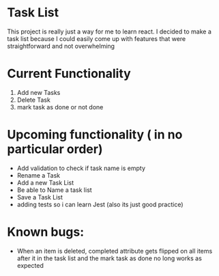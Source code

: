 # Task List

This project is really just a way for me to learn react. I decided to make a task list because I could easily come up with features that were straightforward and not overwhelming

# Current Functionality

1. Add new Tasks
2. Delete Task
3. mark task as done or not done

# Upcoming functionality ( in no particular order)
- Add validation to check if task name is empty
- Rename a Task
- Add a new Task List
- Be able to Name a task list
- Save a Task List
- adding tests so i can learn Jest (also its just good practice)
# Known bugs: 
- When an item is deleted, completed attribute gets flipped on all items after it in the task list and the mark task as done no long works as expected 